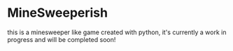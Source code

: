 # MineSweeperish
this is a minesweeper like game created with python, it's currently a work in progress and will be completed soon!
